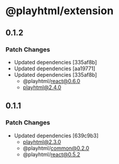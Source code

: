 # @playhtml/extension

## 0.1.2

### Patch Changes

- Updated dependencies [335af8b]
- Updated dependencies [aa19771]
- Updated dependencies [335af8b]
  - @playhtml/react@0.6.0
  - playhtml@2.4.0

## 0.1.1

### Patch Changes

- Updated dependencies [639c9b3]
  - playhtml@2.3.0
  - @playhtml/common@0.2.0
  - @playhtml/react@0.5.2
